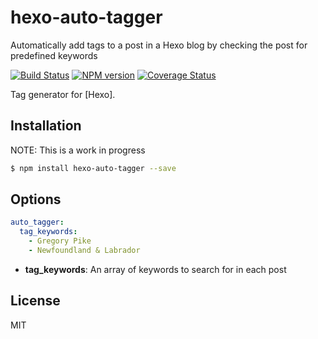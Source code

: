 # hexo-auto-tagger
Automatically add tags to a post in a Hexo blog by checking the post for predefined keywords

[![Build Status](https://travis-ci.org/grevory/hexo-auto-tagger.svg?branch=master)](https://travis-ci.org/grevory/hexo-auto-tagger)  [![NPM version](https://badge.fury.io/js/hexo-auto-tagger.svg)](http://badge.fury.io/js/hexo-auto-tagger) [![Coverage Status](https://coveralls.io/repos/github/grevory/hexo-auto-tagger/badge.svg?branch=master)](https://coveralls.io/github/grevory/hexo-auto-tagger?branch=master)

Tag generator for [Hexo].

## Installation

NOTE: This is a work in progress

``` bash
$ npm install hexo-auto-tagger --save
```

## Options

``` yaml
auto_tagger:
  tag_keywords:
  	- Gregory Pike
  	- Newfoundland & Labrador
```

- **tag_keywords**: An array of keywords to search for in each post

## License

MIT